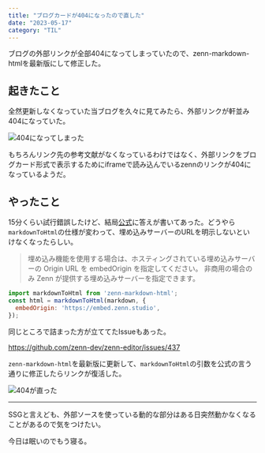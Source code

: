 ```yaml
---
title: "ブログカードが404になったので直した"
date: "2023-05-17"
category: "TIL"
---
```


ブログの外部リンクが全部404になってしまっていたので、zenn-markdown-htmlを最新版にして修正した。

## 起きたこと
全然更新しなくなっていた当ブログを久々に見てみたら、外部リンクが軒並み404になっていた。

![404になってしまった](/images/45_fig1.jpg)

もちろんリンク先の参考文献がなくなっているわけではなく、外部リンクをブログカード形式で表示するためにiframeで読み込んでいるzennのリンクが404になっているようだ。

## やったこと
15分くらい試行錯誤したけど、結局[公式](https://github.com/zenn-dev/zenn-editor/tree/canary/packages/zenn-markdown-html#zenndev-%E3%81%A8%E5%90%8C%E3%81%98%E5%9F%8B%E3%82%81%E8%BE%BC%E3%81%BF%E8%A6%81%E7%B4%A0%E3%82%92%E4%BD%BF%E7%94%A8%E3%81%99%E3%82%8B)に答えが書いてあった。どうやら`markdownToHtml`の仕様が変わって、埋め込みサーバーのURLを明示しないといけなくなったらしい。

>埋め込み機能を使用する場合は、ホスティングされている埋め込みサーバーの Origin URL を embedOrigin を指定してください。 非商用の場合のみ Zenn が提供する埋め込みサーバーを指定できます。

```javascript
import markdownToHtml from 'zenn-markdown-html';
const html = markdownToHtml(markdown, {
  embedOrigin: 'https://embed.zenn.studio',
});
```

同じところで詰まった方が立ててたIssueもあった。

https://github.com/zenn-dev/zenn-editor/issues/437

`zenn-markdown-html`を最新版に更新して、`markdownToHtml`の引数を公式の言う通りに修正したらリンクが復活した。

![404が直った](/images/45_fig2.jpg)


---
SSGと言えども、外部ソースを使っている動的な部分はある日突然動かなくなることがあるので気をつけたい。

今日は眠いのでもう寝る。
